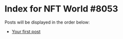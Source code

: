 # Index for NFT World #8053
Posts will be displayed in the order below:

- [Your first post](./001-first.md)

